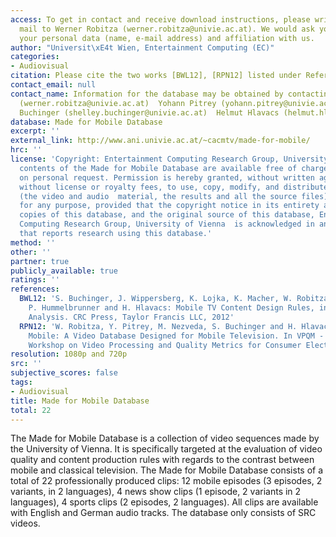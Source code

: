 ```yaml
---
access: To get in contact and receive download instructions, please write an informal
  mail to Werner Robitza (werner.robitza@univie.ac.at). We would ask you to leave
  your personal data (name, e-mail address) and affiliation with us.
author: "Universit\xE4t Wien, Entertainment Computing (EC)"
categories:
- Audiovisual
citation: Please cite the two works [BWL12], [RPN12] listed under References.
contact_email: null
contact_name: Information for the database may be obtained by contacting  Werner Robitza
  (werner.robitza@univie.ac.at)  Yohann Pitrey (yohann.pitrey@univie.ac.at)  Shelley
  Buchinger (shelley.buchinger@univie.ac.at)  Helmut Hlavacs (helmut.hlavacs@univie.ac.at)
database: Made for Mobile Database
excerpt: ''
external_link: http://www.ani.univie.ac.at/~cacmtv/made-for-mobile/
hrc: ''
license: 'Copyright: Entertainment Computing Research Group, University of Vienna  The
  contents of the Made for Mobile Database are available free of charge, but only
  on personal request. Permission is hereby granted, without written agreement and
  without license or royalty fees, to use, copy, modify, and distribute this database
  (the video and audio  material, the results and all the source files) and its documentation
  for any purpose, provided that the copyright notice in its entirety appear in all
  copies of this database, and the original source of this database, Entertainment
  Computing Research Group, University of Vienna  is acknowledged in any publication
  that reports research using this database.'
method: ''
other: ''
partner: true
publicly_available: true
ratings: ''
references:
  BWL12: 'S. Buchinger, J. Wippersberg, K. Lojka, K. Macher, W. Robitza, M. Nezveda,
    P. Hummelbrunner and H. Hlavacs: Mobile TV Content Design Rules, in: TV Content
    Analysis. CRC Press, Taylor Francis LLC, 2012'
  RPN12: 'W. Robitza, Y. Pitrey, M. Nezveda, S. Buchinger and H. Hlavacs: Made for
    Mobile: A Video Database Designed for Mobile Television. In VPQM - Sixth International
    Workshop on Video Processing and Quality Metrics for Consumer Electronics, 2012'
resolution: 1080p and 720p
src: ''
subjective_scores: false
tags:
- Audiovisual
title: Made for Mobile Database
total: 22
---
```


The Made for Mobile Database is a collection of video sequences made by the University of Vienna. It is specifically targeted at the evaluation of video quality and content production rules with regards to the contrast between mobile and classical television. The Made for Mobile Database consists of a total of 22 professionally produced clips: 12 mobile episodes (3 episodes, 2 variants, in 2 languages), 4 news show clips (1 episode, 2 variants in 2 languages), 4 sports clips (2 episodes, 2 languages). All clips are available with English and German audio tracks. The database only consists of SRC videos.